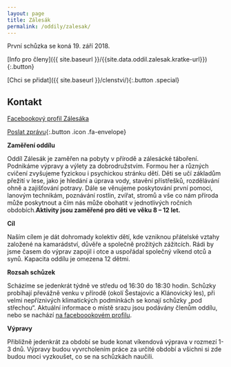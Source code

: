 ```yaml
---
layout: page
title: Zálesák
permalink: /oddily/zalesak/
---
```


První schůzka se koná 19. září 2018.

[Info pro členy]({{ site.baseurl }}/{{site.data.oddil.zalesak.kratke-url}}){:.button}

[Chci se přidat]({{ site.baseurl }}/clenstvi/){:.button .special}

## Kontakt

[Facebookový profil Zálesáka](https://www.facebook.com/sokol.zalesak)

[Poslat zprávu](#f){:.button .icon .fa-envelope}

**Zaměření oddílu**

Oddíl Zálesák je zaměřen na pobyty v přírodě a zálesácké táboření. Podnikáme výpravy a výlety za dobrodružstvím. Formou her a různých cvičení zvyšujeme fyzickou i psychickou stránku dětí. Děti se učí základům přežití v lese, jako je hledání a úprava vody, stavění přístřešků, rozdělávání ohně a zajišťování potravy. Dále se věnujeme poskytování první pomoci, lanovým technikám, poznávání rostlin, zvířat, stromů a vše co nám příroda může poskytnout a čím nás může obohatit v jednotlivých ročních obdobích.**Aktivity jsou zaměřené pro děti ve věku 8 – 12 let.**

**Cíl**

Naším cílem je dát dohromady kolektiv dětí, kde vzniknou přátelské vztahy založené na kamarádství, důvěře a společně prožitých zážitcích. Rádi by jsme časem do výprav zapojil i otce a uspořádal společný víkend otců a synů. Kapacita oddílu je omezena 12 dětmi.

**Rozsah schůzek**

Scházíme se jedenkrát týdně ve středu od 16:30 do 18:30 hodin. Schůzky probíhají převážně venku v přírodě (okolí Šestajovic a Klánovický les), při velmi nepříznivých klimatických podmínkách se konají schůzky „pod střechou“. Aktuální informace o místě srazu jsou podávány členům oddílu, nebo se nachází [na faceboookovém profilu](https://www.facebook.com/sokol.zalesak).

**Výpravy**

Přibližně jedenkrát za období se bude konat víkendová výprava v rozmezí 1-3 dnů. Výpravy budou vyvrcholením práce za určité období a všichni si zde budou moci vyzkoušet, co se na schůzkách naučili.
